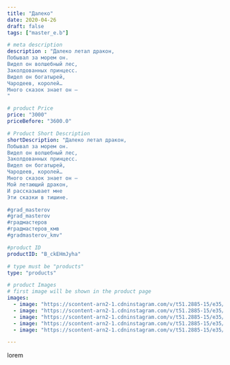 ```yaml
---
title: "Далеко"
date: 2020-04-26
draft: false
tags: ["master_e.b"]

# meta description
description : "Далеко летал дракон, 
Побывал за морем он. 
Видел он волшебный лес, 
Заколдованных принцесс. 
Видел он богатырей, 
Чародеев, королей… 
Много сказок знает он — 
"

# product Price
price: "3000"
priceBefore: "3600.0"

# Product Short Description
shortDescription: "Далеко летал дракон, 
Побывал за морем он. 
Видел он волшебный лес, 
Заколдованных принцесс. 
Видел он богатырей, 
Чародеев, королей… 
Много сказок знает он — 
Мой летающий дракон, 
И рассказывает мне 
Эти сказки в тишине.

#grad_masterov
#grad_masterov
#градмастеров
#градмастеров_кмв
#gradmasterov_kmv"

#product ID
productID: "B_ckEHmJyha"

# type must be "products"
type: "products"

# product Images
# first image will be shown in the product page
images:
  - image: "https://scontent-arn2-1.cdninstagram.com/v/t51.2885-15/e35/94516093_544236396469747_5475516990570654006_n.jpg?_nc_ht=scontent-arn2-1.cdninstagram.com&_nc_cat=107&_nc_ohc=GiQuP5dJKQkAX-oSa_n&tp=1&oh=217857a22560f9f3a96117837c593685&oe=605F5AA6&ig_cache_key=MjI5NTg2ODUxOTEyODM5MzkxNg%3D%3D.2"
  - image: "https://scontent-arn2-1.cdninstagram.com/v/t51.2885-15/e35/95199059_240626430624736_3154894840024515203_n.jpg?_nc_ht=scontent-arn2-1.cdninstagram.com&_nc_cat=104&_nc_ohc=BXhvDyRV_TMAX9dz4dL&tp=1&oh=b7172e5ef64b4f13552320747caece90&oe=60614401&ig_cache_key=MjI5NTg2ODUxOTE3ODY4NzEyNw%3D%3D.2"
  - image: "https://scontent-arn2-1.cdninstagram.com/v/t51.2885-15/e35/94317876_585338608999249_5529521011227111576_n.jpg?_nc_ht=scontent-arn2-1.cdninstagram.com&_nc_cat=101&_nc_ohc=pn28DlsCPmcAX_Bi7eA&tp=1&oh=35821f0b284a966680c7fd0fdf8d17d6&oe=605DAD16&ig_cache_key=MjI5NTg2ODUxOTE3MDE5MjYyNQ%3D%3D.2"
  - image: "https://scontent-arn2-1.cdninstagram.com/v/t51.2885-15/e35/94706663_2469224026512355_2008624059217976584_n.jpg?_nc_ht=scontent-arn2-1.cdninstagram.com&_nc_cat=107&_nc_ohc=_jStgyfbV-cAX_y4P69&tp=1&oh=f50868e984c1a835008cf5d41265b0d9&oe=605F66A1&ig_cache_key=MjI5NTg2ODUxOTEzNjg3NjQ4Nw%3D%3D.2"
  - image: "https://scontent-arn2-1.cdninstagram.com/v/t51.2885-15/e35/94596081_1569288339902524_3168748129332106491_n.jpg?_nc_ht=scontent-arn2-1.cdninstagram.com&_nc_cat=104&_nc_ohc=nx8au8cYZCoAX-wzGy4&tp=1&oh=c21dab0a145e99f06719ea5379223bfd&oe=605F2FBE&ig_cache_key=MjI5NTg2ODUxOTE1MzQ0NzgyNQ%3D%3D.2"

---
```

lorem
